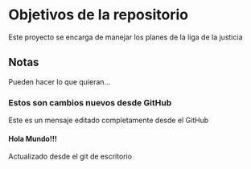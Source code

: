 # Objetivos de la repositorio

Este proyecto se encarga de manejar los planes de la liga de la justicia


## Notas
Pueden hacer lo que quieran...

### Estos son cambios nuevos desde GitHub
Este es un mensaje editado completamente desde el GitHub 


#### Hola Mundo!!!
Actualizado desde el git de escritorio
